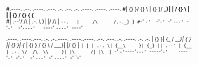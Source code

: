 #.----.  .--.  .----.  .---. .-.  .--.  .-.      .----.  .----.  .----.
#| {}  }/ {} \ | {}  }/  ___}| | / {} \ | |      | {}  \/  {}  \{ {__  
#| .--'/  /\  \| .-. \\     }| |/  /\  \| `--.   |     /\      /.-._} }
#`-'   `-'  `-'`-' `-' `---' `-'`-'  `-'`----'   `----'  `----' `----' 


.----. .----..---. .-. .-..----. .----..----.   .--.   .---. .-. .----. .-. .-.
| {}  }| {_ /  ___}| { } || {}  }| {_  | {}  } / {} \ /  ___}| |/  {}  \|  `| |
| .-. \| {__\     }| {_} || .--' | {__ | .-. \/  /\  \\     }| |\      /| |\  |
`-' `-'`----'`---' `-----'`-'    `----'`-' `-'`-'  `-' `---' `-' `----' `-' `-'
